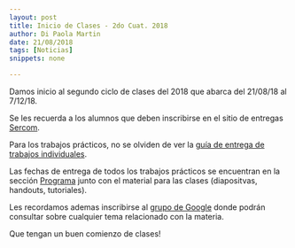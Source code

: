 ```yaml
---
layout: post
title: Inicio de Clases - 2do Cuat. 2018
author: Di Paola Martin
date: 21/08/2018
tags: [Noticias]
snippets: none

---
```


Damos inicio al segundo ciclo de clases del 2018 que abarca del 21/08/18 al 7/12/18.

Se les recuerda a los alumnos que deben inscribirse en el sitio de entregas
<a href="{{ site.sercom_url }}" target="_blank">Sercom</a>.

Para los trabajos prácticos, no se olviden de ver la [guía de entrega de trabajos individuales](/guia-entregas-tp-individual).

Las fechas de entrega de todos los trabajos prácticos se encuentran en la sección <a href="/programa" target="_blank">Programa</a> junto con el material para las clases (diapositvas, handouts, tutoriales).

Les recordamos ademas inscribirse al <a href="https://groups.google.com/forum/#!forum/tallerdeprogramacion" target="_blank">grupo de Google</a> donde podrán consultar sobre cualquier tema relacionado con la materia.

Que tengan un buen comienzo de clases!
